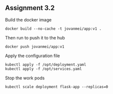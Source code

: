 ## Assignment 3.2
Build the docker image
```
docker build --no-cache -t jovanmei/app:v1 .
```
Then run to push it to the hub
```
docker push jovanmei/app:v1
```
Apply the configuration file
```
kubectl apply -f /opt/deployment.yaml
kubectl apply -f /opt/services.yaml
```
Stop the work pods
```
kubectl scale deployment flask-app --replicas=0
```
